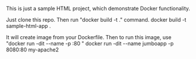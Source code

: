 This is just a sample HTML project, which demonstrate Docker functionality.

Just clone this repo.
Then run "docker build -t <new-image-name> ." command.
	docker build -t sample-html-app .

It will create image from your Dockerfile. Then to run this image, use "docker run -dit --name <new-container-name> -p <port-number>:80 <above-image-name>"
	docker run -dit --name jumboapp -p 8080:80 my-apache2

